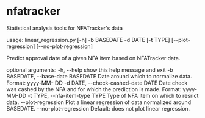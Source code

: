 # nfatracker
Statistical analysis tools for NFATracker's data

usage: linear_regression.py [-h] -b BASEDATE -d DATE [-t TYPE]
                            [--plot-regression] [--no-plot-regression]

Predict approval date of a given NFA item based on NFATracker data.

optional arguments:
  -h, --help            show this help message and exit
  -b BASEDATE, --base-date BASEDATE
                        Date around which to normalize data. Format: yyyy-MM-
                        DD
  -d DATE, --check-cashed-date DATE
                        Date check was cashed by the NFA and for which the
                        prediction is made. Format: yyyy-MM-DD
  -t TYPE, --nfa-item-type TYPE
                        Type of NFA item on which to resrict data.
  --plot-regression     Plot a linear regression of data normalized around
                        BASEDATE.
  --no-plot-regression  Default: does not plot linear regression.

